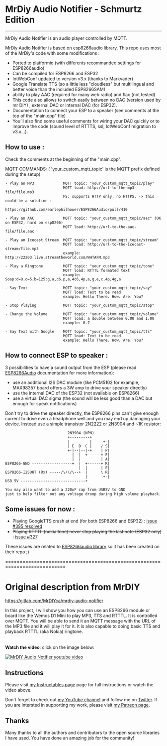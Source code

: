 # MrDiy Audio Notifier - Schmurtz Edition
 ----
  MrDiy Audio Notifier is an audio player controlled by MQTT.

  MrDiy Audio Notifier is based on esp8266audio library. This repo uses most of the MrDiy's code with some modifications :

- Ported to platformio (with differents recommanded settings for ESP8266audio)
- Can be compiled for ESP8266 and ESP32
- IotWebConf updated to version v3.x (thanks to Markvader)
- Google Translate TTS (so a little less "cloudless" but multilingual and better voice than the included ESP8266SAM)
- ability to play AAC (required for many web radio) and flac (not tested)
- This code also allows to switch easily between no DAC (version used by mr DIY) , external DAC or internal DAC (for ESP32).
- Documentation to connect your ESP to a speaker (see comments at the top of the "main.cpp" file)
- You’ll also find some useful comments for wiring your DAC quickly or to improve the code (sound level of RTTTS, ssl, IotWebConf migration to v3.x...).

 How to use :
 ----
 Check the comments at the beginning of the "main.cpp".

 MQTT COMMANDS:  ( 'your_custom_mqtt_topic' is the MQTT prefix defined during the setup)

    - Play an MP3             MQTT topic: "your_custom_mqtt_topic/play"
                              MQTT load: http://url-to-the-mp3-file/file.mp3
                              PS: supports HTTP only, no HTTPS. -> this could be a solution :
                              https://github.com/earlephilhower/ESP8266Audio/pull/410

    - Play an AAC             MQTT topic: "your_custom_mqtt_topic/aac" (OK on ESP32, hard on esp8266)
                              MQTT load: http://url-to-the-aac-file/file.aac

    - Play an Icecast Stream  MQTT topic: "your_custom_mqtt_topic/stream"
                              MQTT load: http://url-to-the-icecast-stream/file.mp3
                              example: http://22203.live.streamtheworld.com/WHTAFM.mp3

    - Play a Ringtone         MQTT topic: "your_custom_mqtt_topic/tone"
                              MQTT load: RTTTL formated text
                              example: Soap:d=8,o=5,b=125:g,a,c6,p,a,4c6,4p,a,g,e,c,4p,4g,a

    - Say Text                MQTT topic: "your_custom_mqtt_topic/say"
                              MQTT load: Text to be read
                              example: Hello There. How. Are. You?

    - Stop Playing            MQTT topic: "your_custom_mqtt_topic/stop"

    - Change the Volume       MQTT topic: "your_custom_mqtt_topic/volume"
                              MQTT load: a double between 0.00 and 1.00
                              example: 0.7

    - Say Text with Google    MQTT topic: "your_custom_mqtt_topic/tts"
                              MQTT load: Text to be read
                              example: Hello There. How. Are. You?



 How to connect ESP to speaker :
 ----
3 possibilities to have a sound output from the ESP (please read [ESP8266Audio](https://github.com/earlephilhower/ESP8266Audio) documentation for more information): 
- use an additional I2S DAC module (like PCM5102 for example, MAX98357 board offers a 3W amp to drive your speaker directly)
- use the internal DAC of the ESP32 (not available on ESP8266)
- use a virtual DAC sigma (the sound will be less good than a DAC but enough for speak notifications)

Don't try to drive the speaker directly, the ESP8266 pins can't give enough current to drive even a headphone well and you may end up damaging your device. Instead use a simple transistor 2N2222 or 2N3904 and ~1K resistor:

```
                            2N3904 (NPN)
                            +---------+
                            |         |     +-|
                            | E  B  C |    / S|
                            +-|--|--|-+    | P|
                              |  |  +------+ E|
                              |  |         | A|
ESP8266-GND ------------------+  |  +------+ K| 
                                 |  |      | E|
ESP8266-I2SOUT (Rx) -----/\/\/\--+  |      \ R|
                                    |       +-|
USB 5V -----------------------------+

You may also want to add a 220uF cap from USB5V to GND 
just to help filter out any voltage droop during high volume playback.
```

 Some issues for now :
 ----
 - Playing GoogleTTS crash at end (for both ESP8266 and ESP32) : [issue #395 resolved](https://github.com/earlephilhower/ESP8266Audio/issues/395)
 - <strike>Playing RTTTL (nokia tone) never stop playing the last note (ESP32 only) :</strike> [issue #327](https://github.com/earlephilhower/ESP8266Audio/issues/327)
 
 These issues are related to [ESP8266audio library](https://github.com/earlephilhower/ESP8266Audio) so it has been created on their repo ;)
 
 
 
 
 
 ===========================================================================
 #  Original description from MrDIY 
 https://gitlab.com/MrDIYca/mrdiy-audio-notifier

In this project, I will show you how you can use an ESP8266 module or board like the Wemos D1 Mini to play MP3, TTS and RTTTL. It is controlled over MQTT. You will be able to send it an MQTT message with the URL of the MP3 file and it will play it for it. It is also capable to doing basic TTS and playback RTTTL (aka Nokia) ringtone.
<br><br><br>
**Watch the video**: click on the image below:

[![MrDIY Audio Notifier youtube video](https://img.youtube.com/vi/SPa9SMyPU58/0.jpg)](https://www.youtube.com/watch?v=SPa9SMyPU58)


## Instructions

Please visit <a href="https://www.instructables.com/id/MQTT-Audio-Notifier-for-ESP8266-Play-MP3-TTS-RTTL">my Instructables page</a> page for full instructions or watch the video above.

<p>Don't forget to check out <a href="https://www.youtube.com/channel/UCtfYdcn8F8wfRA2BXp2FPtg">my YouTube channel</a>  and follow me on <a href="https://twitter.com/MrDIYca">Twitter</a>. If you are intersted in supporting my work, please visit <a href="https://www.patreon.com/MrDIYca?fan_landing=true">my Patreon page</a>.</p>


## Thanks
Many thanks to all the authors and contributors to the open source libraries I have used. You have done an amazing job for the community!

